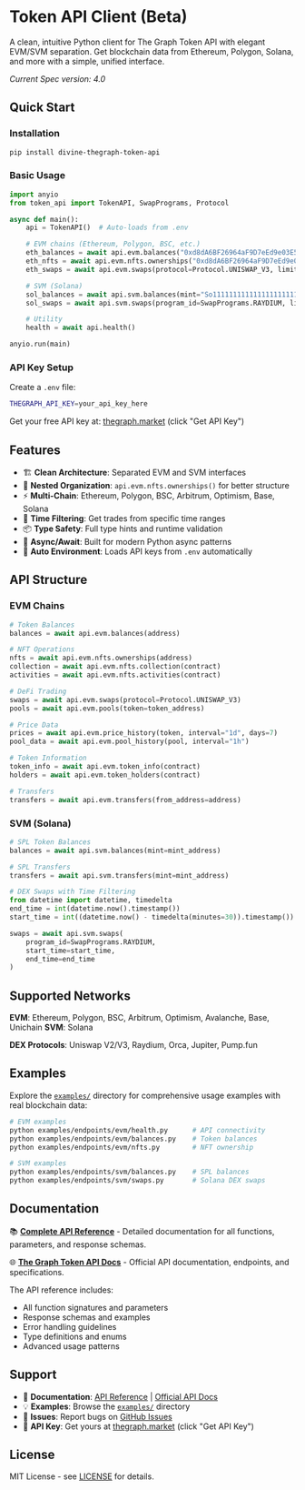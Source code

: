 # Token API Client (Beta)

A clean, intuitive Python client for The Graph Token API with elegant EVM/SVM separation. Get blockchain data from Ethereum, Polygon, Solana, and more with a simple, unified interface.

*Current Spec version: 4.0*

## Quick Start

### Installation

```bash
pip install divine-thegraph-token-api
```

### Basic Usage

```python
import anyio
from token_api import TokenAPI, SwapPrograms, Protocol

async def main():
    api = TokenAPI()  # Auto-loads from .env

    # EVM chains (Ethereum, Polygon, BSC, etc.)
    eth_balances = await api.evm.balances("0xd8dA6BF26964aF9D7eEd9e03E53415D37aA96045")
    eth_nfts = await api.evm.nfts.ownerships("0xd8dA6BF26964aF9D7eEd9e03E53415D37aA96045")
    eth_swaps = await api.evm.swaps(protocol=Protocol.UNISWAP_V3, limit=10)

    # SVM (Solana)
    sol_balances = await api.svm.balances(mint="So11111111111111111111111111111111111111112")
    sol_swaps = await api.svm.swaps(program_id=SwapPrograms.RAYDIUM, limit=10)

    # Utility
    health = await api.health()

anyio.run(main)
```

### API Key Setup

Create a `.env` file:
```bash
THEGRAPH_API_KEY=your_api_key_here
```

Get your free API key at: [thegraph.market](https://thegraph.market) (click "Get API Key")

## Features

- 🏗️ **Clean Architecture**: Separated EVM and SVM interfaces
- 🎨 **Nested Organization**: `api.evm.nfts.ownerships()` for better structure
- ⚡ **Multi-Chain**: Ethereum, Polygon, BSC, Arbitrum, Optimism, Base, Solana
- 🔧 **Time Filtering**: Get trades from specific time ranges
- 📦 **Type Safety**: Full type hints and runtime validation
- 🚀 **Async/Await**: Built for modern Python async patterns
- 🔄 **Auto Environment**: Loads API keys from `.env` automatically

## API Structure

### EVM Chains
```python
# Token Balances
balances = await api.evm.balances(address)

# NFT Operations
nfts = await api.evm.nfts.ownerships(address)
collection = await api.evm.nfts.collection(contract)
activities = await api.evm.nfts.activities(contract)

# DeFi Trading
swaps = await api.evm.swaps(protocol=Protocol.UNISWAP_V3)
pools = await api.evm.pools(token=token_address)

# Price Data
prices = await api.evm.price_history(token, interval="1d", days=7)
pool_data = await api.evm.pool_history(pool, interval="1h")

# Token Information
token_info = await api.evm.token_info(contract)
holders = await api.evm.token_holders(contract)

# Transfers
transfers = await api.evm.transfers(from_address=address)
```

### SVM (Solana)
```python
# SPL Token Balances
balances = await api.svm.balances(mint=mint_address)

# SPL Transfers
transfers = await api.svm.transfers(mint=mint_address)

# DEX Swaps with Time Filtering
from datetime import datetime, timedelta
end_time = int(datetime.now().timestamp())
start_time = int((datetime.now() - timedelta(minutes=30)).timestamp())

swaps = await api.svm.swaps(
    program_id=SwapPrograms.RAYDIUM,
    start_time=start_time,
    end_time=end_time
)
```

## Supported Networks

**EVM**: Ethereum, Polygon, BSC, Arbitrum, Optimism, Avalanche, Base, Unichain
**SVM**: Solana

**DEX Protocols**: Uniswap V2/V3, Raydium, Orca, Jupiter, Pump.fun

## Examples

Explore the [`examples/`](examples/) directory for comprehensive usage examples with real blockchain data:

```bash
# EVM examples
python examples/endpoints/evm/health.py      # API connectivity
python examples/endpoints/evm/balances.py    # Token balances
python examples/endpoints/evm/nfts.py        # NFT ownership

# SVM examples
python examples/endpoints/svm/balances.py    # SPL balances
python examples/endpoints/svm/swaps.py       # Solana DEX swaps
```

## Documentation

📚 **[Complete API Reference](API_REFERENCE.md)** - Detailed documentation for all functions, parameters, and response schemas.

🌐 **[The Graph Token API Docs](https://thegraph.com/docs/en/token-api/quick-start/)** - Official API documentation, endpoints, and specifications.

The API reference includes:
- All function signatures and parameters
- Response schemas and examples
- Error handling guidelines
- Type definitions and enums
- Advanced usage patterns

## Support

- 📖 **Documentation**: [API Reference](API_REFERENCE.md) | [Official API Docs](https://thegraph.com/docs/en/token-api/quick-start/)
- 💡 **Examples**: Browse the [`examples/`](examples/) directory
- 🐛 **Issues**: Report bugs on [GitHub Issues](https://github.com/your-repo/issues)
- 🔑 **API Key**: Get yours at [thegraph.market](https://thegraph.market) (click "Get API Key")

## License

MIT License - see [LICENSE](LICENSE) for details.
